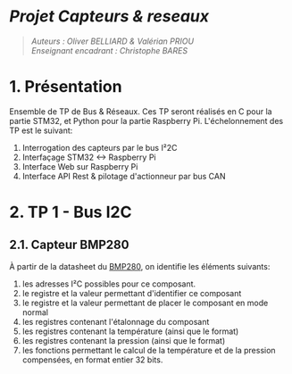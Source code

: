 # ***Projet Capteurs & reseaux***
> *Auteurs : Oliver BELLIARD & Valérian PRIOU*  
> *Enseignant encadrant : Christophe BARES*

# 1. Présentation
Ensemble de TP de Bus & Réseaux. Ces TP seront réalisés en C pour la partie STM32, et Python pour la partie Raspberry Pi.
L'échelonnement des TP est le suivant:  
1. Interrogation des capteurs par le bus I²2C  
2. Interfaçage STM32 <-> Raspberry Pi  
3. Interface Web sur Raspberry Pi  
4. Interface API Rest & pilotage d'actionneur par bus CAN  

# 2. TP 1 - Bus I2C
## 2.1. Capteur BMP280
À partir de la datasheet du [BMP280](https://moodle.ensea.fr/mod/resource/view.php?id=1910), on identifie les éléments suivants:
1. les adresses I²C possibles pour ce composant.  
2. le registre et la valeur permettant d'identifier ce composant  
3. le registre et la valeur permettant de placer le composant en mode normal  
4. les registres contenant l'étalonnage du composant  
5. les registres contenant la température (ainsi que le format)  
6. les registres contenant la pression (ainsi que le format)  
7. les fonctions permettant le calcul de la température et de la pression compensées, en format entier 32 bits.  
